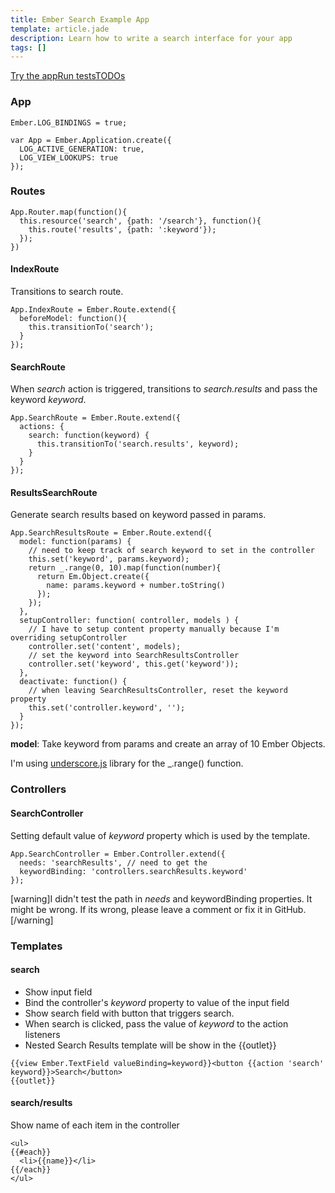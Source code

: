 ```yaml
---
title: Ember Search Example App
template: article.jade
description: Learn how to write a search interface for your app
tags: []
---
```


<div class="btn-group mbl mtm"><a href="app/" class="btn btn-success">Try the app</a><a href="app/tests/" class="btn btn-info">Run tests</a><a class="btn btn-warning" href="https://github.com/taras/ember-crud-example#todo" target="_blank">TODOs</a></div>

### App

```
Ember.LOG_BINDINGS = true;

var App = Ember.Application.create({
  LOG_ACTIVE_GENERATION: true,
  LOG_VIEW_LOOKUPS: true
});
```

### Routes

```
App.Router.map(function(){
  this.resource('search', {path: '/search'}, function(){
    this.route('results', {path: ':keyword'});
  });
})
```

#### IndexRoute

Transitions to search route.

```
App.IndexRoute = Ember.Route.extend({
  beforeModel: function(){
    this.transitionTo('search');
  }
});
```

#### SearchRoute

When *search* action is triggered, transitions to *search.results* and pass the keyword *keyword*.

```
App.SearchRoute = Ember.Route.extend({
  actions: {
    search: function(keyword) {
      this.transitionTo('search.results', keyword);
    }
  }
});
```

#### ResultsSearchRoute

Generate search results based on keyword passed in params. 

```
App.SearchResultsRoute = Ember.Route.extend({
  model: function(params) {
    // need to keep track of search keyword to set in the controller
    this.set('keyword', params.keyword);  
    return _.range(0, 10).map(function(number){
      return Em.Object.create({
        name: params.keyword + number.toString()
      });
    }); 
  },
  setupController: function( controller, models ) {
    // I have to setup content property manually because I'm overriding setupController
    controller.set('content', models);
    // set the keyword into SearchResultsController
    controller.set('keyword', this.get('keyword'));
  },
  deactivate: function() {
    // when leaving SearchResultsController, reset the keyword property
    this.set('controller.keyword', '');
  }
});
```

**model**: Take keyword from params and create an array of 10 Ember Objects.

<div class="dialog dialog-warning">I'm using <a href="http://underscorejs.org/">underscore.js</a> library for the _.range() function.</div>

### Controllers

#### SearchController

Setting default value of *keyword* property which is used by the template.

```
App.SearchController = Ember.Controller.extend({
  needs: 'searchResults', // need to get the 
  keywordBinding: 'controllers.searchResults.keyword'
});
```

[warning]I didn't test the path in *needs* and keywordBinding properties. It might be wrong. If its wrong, please leave a comment or fix it in GitHub.[/warning]

### Templates

#### search

* Show input field
* Bind the controller's *keyword* property to value of the input field
* Show search field with button that triggers search.
* When search is clicked, pass the value of *keyword* to the action listeners
* Nested Search Results template will be show in the {{outlet}}

```
{{view Ember.TextField valueBinding=keyword}}<button {{action 'search' keyword}}>Search</button>
{{outlet}}
```

#### search/results

Show name of each item in the controller

```
<ul>
{{#each}}
  <li>{{name}}</li>
{{/each}}
</ul>
```